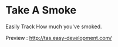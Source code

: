 Take A Smoke
============

Easily Track How much you've smoked.

Preview : http://tas.easy-development.com/
